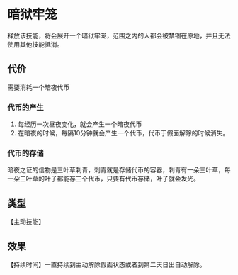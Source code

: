 # 暗狱牢笼

释放该技能，将会展开一个暗狱牢笼，范围之内的人都会被禁锢在原地，并且无法使用其他技能抵消。

## 代价

需要消耗一个暗夜代币

### 代币的产生

1. 每经历一次昼夜变化，就会产生一个暗夜代币
2. 在暗夜的时候，每隔10分钟就会产生一个代币，代币于假面解除的时候消失。

### 代币的存储

暗夜之证的信物是三叶草刺青，刺青就是存储代币的容器，刺青有一朵三叶草，每一朵三叶草的叶子都能存三个代币，只要有代币存储，叶子就会发光。

## 类型

【主动技能】

## 效果

【持续时间】一直持续到主动解除假面状态或者到第二天日出自动解除。